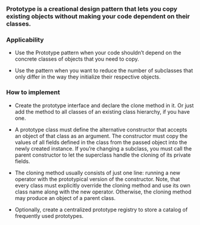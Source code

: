 ### <b>Prototype</b> is a creational design pattern that lets you copy existing objects without making your code dependent on their classes.

### Applicability

- Use the Prototype pattern when your code shouldn’t depend on the concrete classes of objects that you need to copy.

- Use the pattern when you want to reduce the number of subclasses that only differ in the way they initialize their respective objects.

### How to implement

- Create the prototype interface and declare the clone method in it. Or just add the method to all classes of an existing class hierarchy, if you have one.

- A prototype class must define the alternative constructor that accepts an object of that class as an argument. The constructor must copy the values of all fields defined in the class from the passed object into the newly created instance. If you’re changing a subclass, you must call the parent constructor to let the superclass handle the cloning of its private fields.

- The cloning method usually consists of just one line: running a new operator with the prototypical version of the constructor. Note, that every class must explicitly override the cloning method and use its own class name along with the new operator. Otherwise, the cloning method may produce an object of a parent class.

- Optionally, create a centralized prototype registry to store a catalog of frequently used prototypes.
